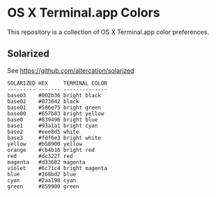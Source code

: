 OS X Terminal.app Colors
========================

This repository is a collection of OS X Terminal.app color preferences.

## Solarized

See https://github.com/altercation/solarized

    SOLARIZED HEX     TERMINAL COLOR  
    --------- ------- --------------  
    base03    #002b36 bright black  
    base02    #073642 black    
    base01    #586e75 bright green  
    base00    #657b83 bright yellow 
    base0     #839496 bright blue   
    base1     #93a1a1 bright cyan   
    base2     #eee8d5 white    
    base3     #fdf6e3 bright white  
    yellow    #b58900 yellow   
    orange    #cb4b16 bright red    
    red       #dc322f red      
    magenta   #d33682 magenta  
    violet    #6c71c4 bright magenta
    blue      #268bd2 blue      
    cyan      #2aa198 cyan      
    green     #859900 green     

